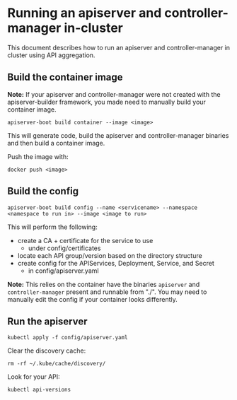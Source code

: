 # Running an apiserver and controller-manager in-cluster

This document describes how to run an apiserver and controller-manager
in cluster using API aggregation.

## Build the container image

**Note:** If your apiserver and controller-manager were not created
with the apiserver-builder framework, you made need to manually build
your container image.

`apiserver-boot build container --image <image>`

This will generate code, build the apiserver and controller-manager
binaries and then build a container image.

Push the image with:

`docker push <image>`


## Build the config

`apiserver-boot build config --name <servicename> --namespace <namespace to run in> --image <image to run>`

This will perform the following:

- create a CA + certificate for the service to use
  - under config/certificates
- locate each API group/version based on the directory structure
- create config for the APIServices, Deployment, Service, and Secret
  - in config/apiserver.yaml

**Note:** This relies on the container have the binaries `apiserver` and `controller-manager`
present and runnable from "./".  You may need to manually edit the config if your
container looks differently.

## Run the apiserver

`kubectl apply -f config/apiserver.yaml`

Clear the discovery cache:

`rm -rf ~/.kube/cache/discovery/`

Look for your API:

`kubectl api-versions`
